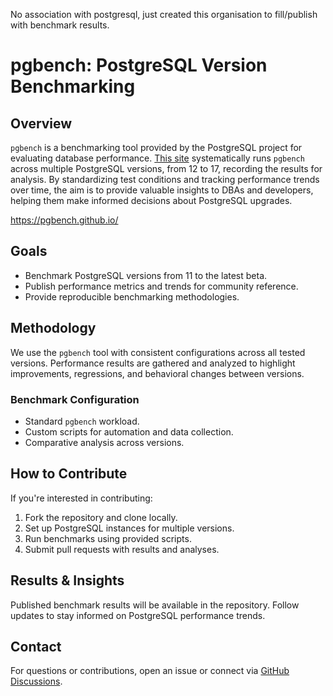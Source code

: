 No association with postgresql, just created this organisation to fill/publish with benchmark results.

# pgbench: PostgreSQL Version Benchmarking  

## Overview  
`pgbench` is a benchmarking tool provided by the PostgreSQL project for evaluating database performance. [This site](https://pgbench.github.io/) systematically runs `pgbench` across multiple PostgreSQL versions, from 12 to 17, recording the results for analysis. By standardizing test conditions and tracking performance trends over time, the aim is to provide valuable insights to DBAs and developers, helping them make informed decisions about PostgreSQL upgrades.

https://pgbench.github.io/

## Goals  
- Benchmark PostgreSQL versions from 11 to the latest beta.  
- Publish performance metrics and trends for community reference.  
- Provide reproducible benchmarking methodologies.  

## Methodology  
We use the `pgbench` tool with consistent configurations across all tested versions. Performance results are gathered and analyzed to highlight improvements, regressions, and behavioral changes between versions.  

### Benchmark Configuration  
- Standard `pgbench` workload.  
- Custom scripts for automation and data collection.  
- Comparative analysis across versions.  

## How to Contribute  
If you're interested in contributing:  
1. Fork the repository and clone locally.  
2. Set up PostgreSQL instances for multiple versions.  
3. Run benchmarks using provided scripts.  
4. Submit pull requests with results and analyses.  

## Results & Insights  
Published benchmark results will be available in the repository. Follow updates to stay informed on PostgreSQL performance trends.  

## Contact  
For questions or contributions, open an issue or connect via [GitHub Discussions](https://github.com/pgbench).  
